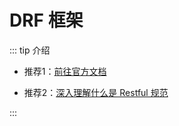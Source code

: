# DRF 框架

::: tip 介绍
- 推荐1：[前往官方文档](https://www.django-rest-framework.org/)

- 推荐2：[深入理解什么是 Restful 规范](https://www.imooc.com/article/304756)

:::



